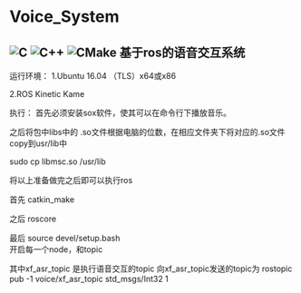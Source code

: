 # Voice_System
![C](https://img.shields.io/badge/c-%2300599C.svg?style=for-the-badge&logo=c&logoColor=white)
![C++](https://img.shields.io/badge/c++-%2300599C.svg?style=for-the-badge&logo=c%2B%2B&logoColor=white)
![CMake](https://img.shields.io/badge/CMake-%23008FBA.svg?style=for-the-badge&logo=cmake&logoColor=white)
基于ros的语音交互系统
------
运行环境：
1.Ubuntu 16.04 （TLS）x64或x86

2.ROS Kinetic Kame

执行：
首先必须安装sox软件，使其可以在命令行下播放音乐。

之后将包中libs中的 .so文件根据电脑的位数，在相应文件夹下将对应的.so文件copy到usr/lib中

sudo cp libmsc.so /usr/lib

将以上准备做完之后即可以执行ros

首先 catkin_make

之后 roscore

最后 source devel/setup.bash  
开启每一个node，和topic

其中xf_asr_topic 是执行语音交互的topic
向xf_asr_topic发送的topic为  rostopic pub -1 voice/xf_asr_topic std_msgs/Int32 1
